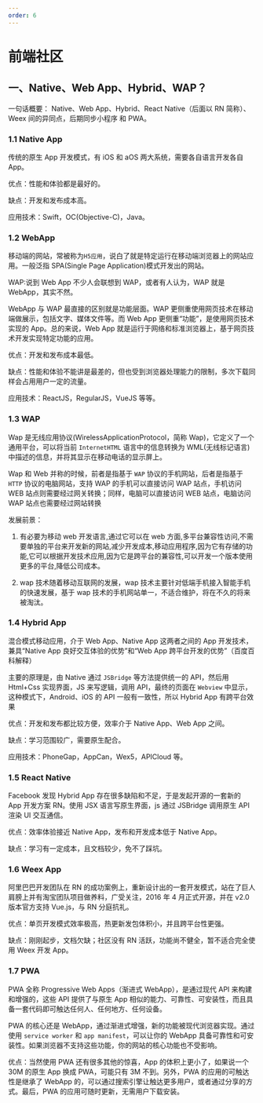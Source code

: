 ```yaml
---
order: 6
---
```


# 前端社区

## 一、Native、Web App、Hybrid、WAP？

一句话概要： Native、Web App、Hybrid、React Native（后面以 RN 简称）、Weex 间的异同点，后期同步小程序 和 PWA。

### 1.1 Native App

传统的原生 App 开发模式，有 iOS 和 aOS 两大系统，需要各自语言开发各自 App。

优点：性能和体验都是最好的。

缺点：开发和发布成本高。

应用技术：Swift，OC(Objective-C)，Java。

### 1.2 WebApp

移动端的网站，常被称为`H5应用`，说白了就是特定运行在移动端浏览器上的网站应用。一般泛指 SPA(Single Page Application)模式开发出的网站。

WAP:说到 Web App 不少人会联想到 WAP，或者有人认为，WAP 就是 WebApp，其实不然。

WebApp 与 WAP 最直接的区别就是功能层面。WAP 更侧重使用网页技术在移动端做展示，包括文字、媒体文件等。而 Web App 更侧重“功能”，是使用网页技术实现的 App。总的来说，Web App 就是运行于网络和标准浏览器上，基于网页技术开发实现特定功能的应用。

优点：开发和发布成本最低。

缺点：性能和体验不能讲是最差的，但也受到浏览器处理能力的限制，多次下载同样会占用用户一定的流量。

应用技术：ReactJS，RegularJS，VueJS 等等。

### 1.3 WAP

Wap 是无线应用协议(WirelessApplicationProtocol，简称 Wap)，它定义了一个通用平台，可以将当前 `InternetHTML` 语言中的信息转换为 WML(无线标记语言)中描述的信息，并将其显示在移动电话的显示屏上。

Wap 和 Web 并称的时候，前者是指基于 `WAP` 协议的手机网站，后者是指基于 `HTTP` 协议的电脑网站，支持 WAP 的手机可以直接访问 WAP 站点，手机访问 WEB 站点则需要经过网关转换；同样，电脑可以直接访问 WEB 站点，电脑访问 WAP 站点也需要经过网站转换

发展前景：

1. 有必要为移动 web 开发语言,通过它可以在 web 方面,多平台兼容性访问,不需要单独的平台来开发新的网站,减少开发成本,移动应用程序,因为它有存储的功能,它可以根据开发技术应用,因为它是跨平台的兼容性,可以开发一个版本使用更多的平台,降低公司成本。

2. wap 技术随着移动互联网的发展，wap 技术主要针对低端手机接入智能手机的快速发展，基于 wap 技术的手机网站单一，不适合维护，将在不久的将来被淘汰。

### 1.4 Hybrid App

混合模式移动应用，介于 Web App、Native App 这两者之间的 App 开发技术，兼具“Native App 良好交互体验的优势”和“Web App 跨平台开发的优势”（百度百科解释）

主要的原理是，由 Native 通过 `JSBridge` 等方法提供统一的 API，然后用 Html+Css 实现界面，JS 来写逻辑，调用 API，最终的页面在 `Webview` 中显示，这种模式下，Android、iOS 的 API 一般有一致性，所以 Hybrid App 有跨平台效果

优点：开发和发布都比较方便，效率介于 Native App、Web App 之间。

缺点：学习范围较广，需要原生配合。

应用技术：PhoneGap，AppCan，Wex5，APICloud 等。

### 1.5 React Native

Facebook 发现 Hybrid App 存在很多缺陷和不足，于是发起开源的一套新的 App 开发方案 RN。使用 JSX 语言写原生界面，js 通过 JSBridge 调用原生 API 渲染 UI 交互通信。

优点：效率体验接近 Native App，发布和开发成本低于 Native App。

缺点：学习有一定成本，且文档较少，免不了踩坑。

### 1.6 Weex App

阿里巴巴开发团队在 RN 的成功案例上，重新设计出的一套开发模式，站在了巨人肩膀上并有淘宝团队项目做养料，广受关注，2016 年 4 月正式开源，并在 v2.0 版本官方支持 Vue.js，与 RN 分庭抗礼。

优点：单页开发模式效率极高，热更新发包体积小，并且跨平台性更强。

缺点：刚刚起步，文档欠缺；社区没有 RN 活跃，功能尚不健全，暂不适合完全使用 Weex 开发 App。

### 1.7 PWA

PWA 全称 Progressive Web Apps（渐进式 WebApp），是通过现代 API 来构建和增强的，这些 API 提供了与原生 App 相似的能力、可靠性、可安装性，而且具备一套代码即可触达任何人、任何地方、任何设备。

PWA 的核心还是 WebApp，通过渐进式增强，新的功能被现代浏览器实现。通过使用 `service worker` 和 `app manifest`，可以让你的 WebApp 具备可靠性和可安装性。如果浏览器不支持这些功能，你的网站的核心功能也不受影响。

优点：当然使用 PWA 还有很多其他的惊喜，App 的体积上更小了，如果说一个 30M 的原生 App 换成 PWA，可能只有 3M 不到。另外，PWA 的应用的可触达性是继承了 WebApp 的，可以通过搜索引擎让触达更多用户，或者通过分享的方式。最后，PWA 的应用可随时更新，无需用户下载安装。

